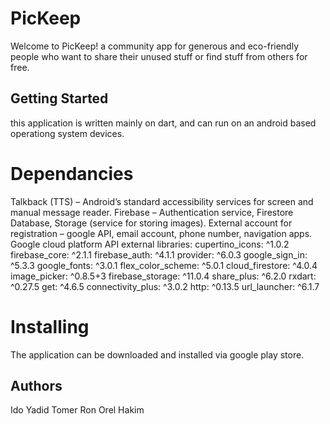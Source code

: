 # PicKeep

Welcome to PicKeep! a community app for generous and eco-friendly people who want to share their unused stuff or find stuff from others for free. 

## Getting Started
this application is written mainly on dart, and can run on an android based operationg system devices.

# Dependancies
Talkback (TTS) – Android’s standard accessibility services for screen and manual message reader.
Firebase – Authentication service, Firestore Database, Storage (service for storing images).
External account for registration – google API, email account, phone number, navigation apps.
Google cloud platform API
external libraries:
  cupertino_icons: ^1.0.2
  firebase_core: ^2.1.1
  firebase_auth: ^4.1.1
  provider: ^6.0.3
  google_sign_in: ^5.3.3
  google_fonts: ^3.0.1
  flex_color_scheme: ^5.0.1
  cloud_firestore: ^4.0.4
  image_picker: ^0.8.5+3
  firebase_storage: ^11.0.4
  share_plus: ^6.2.0
  rxdart: ^0.27.5
  get: ^4.6.5
  connectivity_plus: ^3.0.2
  http: ^0.13.5
  url_launcher: ^6.1.7

# Installing
The application can be downloaded and installed via google play store.

## Authors
Ido Yadid
Tomer Ron
Orel Hakim
